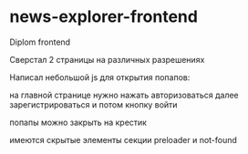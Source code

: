 # news-explorer-frontend
Diplom frontend


Сверстал 2 страницы на различных разрешениях

Написал небольшой js для открытия попапов:

на главной странице нужно нажать авторизоваться далее 
зарегистрироваться и потом кнопку войти

попапы можно закрыть на крестик

имеются скрытые элементы секции preloader и not-found


